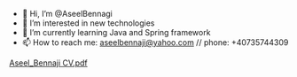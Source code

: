 - 👋 Hi, I’m @AseelBennagi
- 👀 I’m interested in new technologies
- 🌱 I’m currently learning Java and Spring framework
- 📫 How to reach me: aseelbennaji@yahoo.com  // phone: +40735744309

<!---
AseelBennagi/AseelBennagi is a ✨ special ✨ repository because its `README.md` (this file) appears on your GitHub profile.
You can click the Preview link to take a look at your changes.
--->



[Aseel_Bennaji CV.pdf](https://github.com/AseelBennagi/AseelBennagi/files/8765081/Aseel_Bennaji.CV.pdf)
